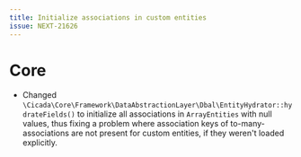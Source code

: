 ```yaml
---
title: Initialize associations in custom entities
issue: NEXT-21626
---
```

# Core
* Changed `\Cicada\Core\Framework\DataAbstractionLayer\Dbal\EntityHydrator::hydrateFields()` to initialize all associations in `ArrayEntities` with null values, thus fixing a problem where association keys of to-many-associations are not present for custom entities, if they weren't loaded explicitly.

